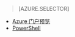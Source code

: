 > [AZURE.SELECTOR]
- [Azure 门户预览](/documentation/articles/iot-hub-configure-file-upload/)
- [PowerShell](/documentation/articles/iot-hub-configure-file-upload-powershell/)